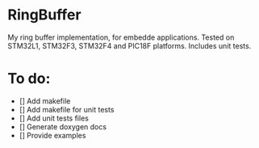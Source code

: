 # RingBuffer
My ring buffer implementation, for embedde applications. Tested on STM32L1, STM32F3, STM32F4 and PIC18F platforms. Includes unit tests.<br/>
# To do:
- [] Add makefile
- [] Add makefile for unit tests
- [] Add unit tests files 
- [] Generate doxygen docs 
- [] Provide examples
